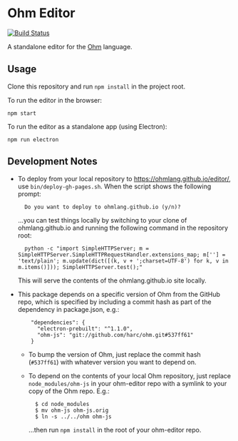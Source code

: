 Ohm Editor
==========

[![Build Status](https://img.shields.io/travis/harc/ohm.svg?style=flat-square)](https://travis-ci.org/harc/ohm-editor)

A standalone editor for the [Ohm](https://github.com/cdglabs/ohm) language.

Usage
-----

Clone this repository and run `npm install` in the project root.

To run the editor in the browser:

    npm start

To run the editor as a standalone app (using Electron):

    npm run electron

Development Notes
-----------------

- To deploy from your local repository to https://ohmlang.github.io/editor/, use `bin/deploy-gh-pages.sh`. When the script shows the following prompt:

        Do you want to deploy to ohmlang.github.io (y/n)?

    ...you can test things locally by switching to your clone of ohmlang.github.io and running the following command in the repository root:

        python -c "import SimpleHTTPServer; m = SimpleHTTPServer.SimpleHTTPRequestHandler.extensions_map; m[''] = 'text/plain'; m.update(dict([(k, v + ';charset=UTF-8') for k, v in m.items()])); SimpleHTTPServer.test();"

    This will serve the contents of the ohmlang.github.io site locally.

- This package depends on a specific version of Ohm from the GitHub repo, which is specified by including a commit hash as part of the dependency in package.json, e.g.:
  
          "dependencies": {
            "electron-prebuilt": "^1.1.0",
            "ohm-js": "git://github.com/harc/ohm.git#537ff61"
          }

    * To bump the version of Ohm, just replace the commit hash (`#537ff61`) with whatever version you want to depend on.

    * To depend on the contents of your local Ohm repository, just replace `node_modules/ohm-js` in your ohm-editor repo with a symlink to your copy of the Ohm repo. E.g.:

            $ cd node_modules
            $ mv ohm-js ohm-js.orig
            $ ln -s ../../ohm ohm-js

        ...then run `npm install` in the root of your ohm-editor repo.
